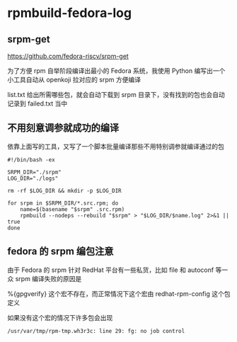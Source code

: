 # rpmbuild-fedora-log

## srpm-get

https://github.com/fedora-riscv/srpm-get

为了方便 rpm 自举阶段编译出最小的 Fedora 系统，我使用 Python 编写出一个小工具自动从 openkoji 拉对应的 srpm 方便编译

list.txt 给出所需哪些包，就会自动下载到 srpm 目录下，没有找到的包也会自动记录到 failed.txt 当中

## 不用刻意调参就成功的编译

依靠上面写的工具，又写了一个脚本批量编译那些不用特别调参就编译通过的包

```
#!/bin/bash -ex

SRPM_DIR="./srpm"
LOG_DIR="./logs"

rm -rf $LOG_DIR && mkdir -p $LOG_DIR

for srpm in $SRPM_DIR/*.src.rpm; do
    name=$(basename "$srpm" .src.rpm)
    rpmbuild --nodeps --rebuild "$srpm" > "$LOG_DIR/$name.log" 2>&1 || true
done
```

## fedora 的 srpm 编包注意

由于 Fedora 的 srpm 针对 RedHat 平台有一些私货，比如 file 和 autoconf 等一众 srpm 编译失败的原因是

%{gpgverify} 这个宏不存在，而正常情况下这个宏由 redhat-rpm-config 这个包定义

如果没有这个宏的情况下许多包会出现

```
/usr/var/tmp/rpm-tmp.wh3r3c: line 29: fg: no job control
```

